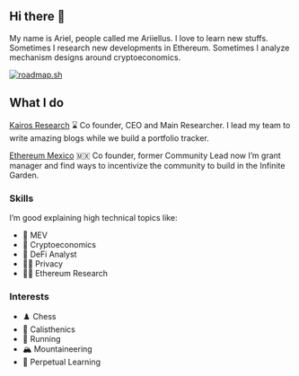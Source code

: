 ## Hi there 👋

My name is Ariel, people called me Ariiellus. I love to learn new stuffs. Sometimes I research new developments in Ethereum. Sometimes I analyze mechanism designs around cryptoeconomics. 

<a href="https://roadmap.sh"><img src="https://roadmap.sh/card/tall/66e0c6caee0aa6b85181bbe4?variant=dark" alt="roadmap.sh"/></a>

## What I do
[Kairos Research](https://twitter.com/Research_Kairos/) ⌛️
Co founder, CEO and Main Researcher. I lead my team to write amazing blogs while we build a portfolio tracker.

[Ethereum Mexico](https://x.com/Ethereum_mexico) 🇲🇽
Co founder, former Community Lead now I’m grant manager and find ways to incentivize the community to build in the Infinite Garden.

### Skills

I’m good explaining high technical topics like:

- 🌳 MEV
- 🔢 Cryptoeconomics
- 🧱 DeFi Analyst
- 🕵️‍♂️ Privacy
- 👨‍🔬 Ethereum Research

### Interests

- ♟️ Chess
- 🤸 Calisthenics
- 👟 Running
- 🏔️ Mountaineering
- 🧠 Perpetual Learning

